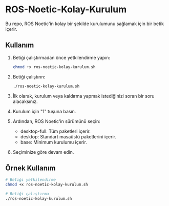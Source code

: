 # ROS-Noetic-Kolay-Kurulum



Bu repo, ROS Noetic'in kolay bir şekilde kurulumunu sağlamak için bir betik içerir.

## Kullanım

1. Betiği çalıştırmadan önce yetkilendirme yapın:
    ```bash
    chmod +x ros-noetic-kolay-kurulum.sh
    ```

2. Betiği çalıştırın:
    ```bash
    ./ros-noetic-kolay-kurulum.sh
    ```

3. İlk olarak, kurulum veya kaldırma yapmak istediğinizi soran bir soru alacaksınız.

4. Kurulum için "1" tuşuna basın.

5. Ardından, ROS Noetic'in sürümünü seçin:
   - desktop-full: Tüm paketleri içerir.
   - desktop: Standart masaüstü paketlerini içerir.
   - base: Minimum kurulumu içerir.

6. Seçiminize göre devam edin.

## Örnek Kullanım

```bash
# Betiği yetkilendirme
chmod +x ros-noetic-kolay-kurulum.sh

# Betiği çalıştırma
./ros-noetic-kolay-kurulum.sh
